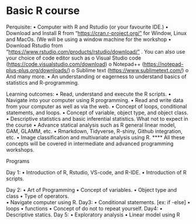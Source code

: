 # Basic R course


Perquisite: 
•	Computer with R and Rstudio (or your favourite IDE.) 
•	Download and Install R from “https://cran.r-project.org/” for Window, Linux and MacOs. (We will be using a window machine for the workshop
•	Download Rstudio from “https://www.rstudio.com/products/rstudio/download/” . You can also use your choice of code editor such as 
o	Visual Studio code (https://code.visualstudio.com/download)
o	Notepad++ (https://notepad-plus-plus.org/downloads/)
o	Sublime text (https://www.sublimetext.com/)
o	And many more.
•	An understanding or eagerness to understand basics of statistics and R-programming. 

Learning outcomes: 
•	Read, understand and execute the R scripts. 
•	Navigate into your computer using R programming. 
•	Read and write data from your computer as well as via the web. 
•	Concept of loops, conditional statements, and loops. 
•	Concept of variable, object type, and object class. 
•	Descriptive statistics and basic inferential statistics. 
What not to expect in the course
•	Advance statical analysis such as R general linear model, GAM, GLAMM, etc. 
•	Rmarkdown, Tidyverse, R-shiny, Github integration, etc. 
•	Image classification and multivariate analysis using R.
**** All these concepts will be covered in intermediate and advanced programming workshops. 

Programs

Day 1: 
•	Introduction of R, Rstudio, VS-code, and R-IDE. 
•	Introduction of R scripts.

Day 2: 
•	Art of Programming
•	Concept of variables. 
•	Object type and class
•	Type of operators.  
•	Navigate computer using R. 
Day3: 
•	Conditional statements. [ex: if -else]
•	loops
•	functions
•	Concept of do not to repeat yourself. 
Day4:
•	Descriptive statics. 
Day 5: 
•	Exploratory analysis 
•	Linear model using R

